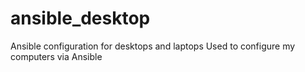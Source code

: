 # ansible_desktop
Ansible configuration for desktops and laptops
Used to configure my computers via Ansible
